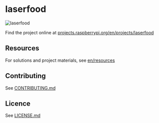 # laserfood

![laserfood](/en/images/banner.png)

Find the project online at [projects.raspberrypi.org/en/projects/laserfood](https://projects.raspberrypi.org/en/projects/laserfood)

## Resources
For solutions and project materials, see [en/resources](https://github.com/raspberrypilearning/laserfood/tree/master/en/resources)

## Contributing
See [CONTRIBUTING.md](CONTRIBUTING.md)

## Licence
 See [LICENSE.md](LICENSE.md)